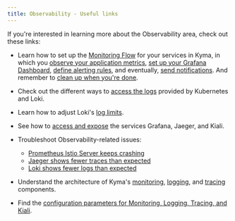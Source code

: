```yaml
---
title: Observability - Useful links
---
```


If you're interested in learning more about the Observability area, check out these links:

- Learn how to set up the [Monitoring Flow](../../../03-tutorials/00-observability) for your services in Kyma, in which you [observe your application metrics](../../../03-tutorials/00-observability/obsv-01-observe-application-metrics.md), [set up your Grafana Dashboard](../../../03-tutorials/00-observability/obsv-02-create-and-configure-grafana-dashboard.md), [define alerting rules](../../../03-tutorials/00-observability/obsv-03-define-alerting-rules-monitor.md), and eventually, [send notifications](../../../03-tutorials/00-observability/obsv-04-send-notifications.md). And remember to [clean up when you're done](../../../03-tutorials/00-observability/obsv-05-clean-up-configuration.md). 

- Check out the different ways to [access the logs](../../../04-operation-guides/operations/obsv-01-access-logs.md) provided by Kubernetes and Loki.
- Learn how to adjust Loki's [log limits](../../../04-operation-guides/operations/obsv-02-adjust-loki.md).

- See how to [access and expose](../../../04-operation-guides/security/sec-06-access-expose-kiali-grafana.md) the services Grafana, Jaeger, and Kiali.

- Troubleshoot Observability-related issues:
  - [Prometheus Istio Server keeps crashing](../../../04-operation-guides/troubleshooting/obsv-01-troubleshoot-prometheus-istio-server-crash-oom.md)
  - [Jaeger shows fewer traces than expected](../../../04-operation-guides/troubleshooting/obsv-02-troubleshoot-jaeger-shows-few-traces.md)
  - [Loki shows fewer logs than expected](../../../04-operation-guides/troubleshooting/obsv-03-troubleshoot-loki-logging.md)

- Understand the architecture of Kyma's [monitoring](../../../05-technical-reference/00-architecture/obsv-01-architecture-monitoring.md), [logging](../../../05-technical-reference/00-architecture/obsv-02-architecture-logging.md), and [tracing](../../../05-technical-reference/00-architecture/obsv-03-architecture-tracing.md) components.

- Find the [configuration parameters for Monitoring, Logging, Tracing, and Kiali](../../../05-technical-reference/00-configuration-parameters/obsv-01-configpara-observability.md).
